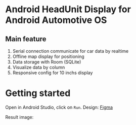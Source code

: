 # Android HeadUnit Display for Android Automotive OS


## Main feature
1. Serial connection communicate for car data by realtime
2. Offline map display for positioning
3. Data storage with Room (SQLite)
4. Visualize data by column
5. Responsive config for 10 inchs display

# Getting started

Open in Android Studio, click on `Run`. Design: [Figma](https://figma.com/) 

Result image:
